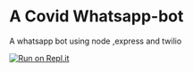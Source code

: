 # A Covid Whatsapp-bot
A whatsapp bot using node ,express and twilio 

[![Run on Repl.it](https://repl.it/badge/github/Mulubwa17/Whatsapp-bot)](https://repl.it/github/Mulubwa17/Whatsapp-bot)

